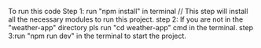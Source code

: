 To run this code 
Step 1: run "npm install" in terminal // This step will install all the necessary modules to run this project.
step 2: If you are not in the "weather-app" directory pls run "cd weather-app" cmd in the terminal.
step 3:run "npm run dev" in the terminal to start the project.
